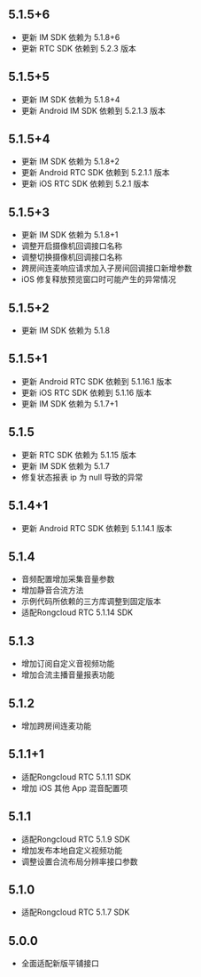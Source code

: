 ## 5.1.5+6

* 更新 IM SDK 依赖为 5.1.8+6
* 更新 RTC SDK 依赖到 5.2.3 版本

## 5.1.5+5

* 更新 IM SDK 依赖为 5.1.8+4
* 更新 Android IM SDK 依赖到 5.2.1.3 版本

## 5.1.5+4

* 更新 IM SDK 依赖为 5.1.8+2
* 更新 Android RTC SDK 依赖到 5.2.1.1 版本
* 更新 iOS RTC SDK 依赖到 5.2.1 版本

## 5.1.5+3

* 更新 IM SDK 依赖为 5.1.8+1
* 调整开启摄像机回调接口名称
* 调整切换摄像机回调接口名称
* 跨房间连麦响应请求加入子房间回调接口新增参数
* iOS 修复释放预览窗口时可能产生的异常情况

## 5.1.5+2

* 更新 IM SDK 依赖为 5.1.8

## 5.1.5+1

* 更新 Android RTC SDK 依赖到 5.1.16.1 版本
* 更新 iOS RTC SDK 依赖到 5.1.16 版本
* 更新 IM SDK 依赖为 5.1.7+1

## 5.1.5

* 更新 RTC SDK 依赖为 5.1.15 版本
* 更新 IM SDK 依赖为 5.1.7
* 修复状态报表 ip 为 null 导致的异常

## 5.1.4+1

* 更新 Android RTC SDK 依赖到 5.1.14.1 版本

## 5.1.4

* 音频配置增加采集音量参数
* 增加静音合流方法
* 示例代码所依赖的三方库调整到固定版本
* 适配Rongcloud RTC 5.1.14 SDK

## 5.1.3

* 增加订阅自定义音视频功能
* 增加合流主播音量报表功能

## 5.1.2

* 增加跨房间连麦功能

## 5.1.1+1

* 适配Rongcloud RTC 5.1.11 SDK
* 增加 iOS 其他 App 混音配置项

## 5.1.1

* 适配Rongcloud RTC 5.1.9 SDK
* 增加发布本地自定义视频功能
* 调整设置合流布局分辨率接口参数

## 5.1.0

* 适配Rongcloud RTC 5.1.7 SDK

## 5.0.0

* 全面适配新版平铺接口
